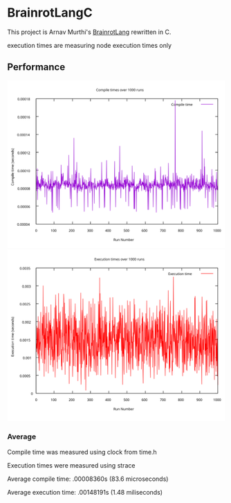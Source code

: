 # BrainrotLangC

This project is Arnav Murthi's [BrainrotLang](https://github.com/aLEGEND21/BrainrotLang) rewritten in C.

execution times are measuring node execution times only

## Performance

![compile times](comp_times.svg)
![execution times](exec_times.svg)

### Average

Compile time was measured using clock from time.h

Execution times were measured using strace

Average compile time: .00008360s (83.6 microseconds)

Average execution time: .00148191s (1.48 miliseconds)
